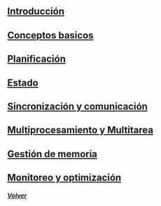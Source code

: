 ## [Introducción](processos/01_Introduccio.md)
## [Conceptos basicos](processos/02_Conceptos_Basicos_de_Procesos.md)
## [Planificación](<processos/03_Planificacion_de _Procesos.md>)
## [Estado](processos/04_Estado_de_procesos.md)
## [Sincronización y comunicación](<processos/05_Sincronizacion y Comunicacion_entre_Procesos.md>)
## [Multiprocesamiento y Multitarea](processos/06_Multiprocesamiento_y_Multitarea.md)
## [Gestión de memoria](processos/07_Gestion_de_memoria.md)
## [Monitoreo y optimización](processos/08_Monitoreo_y_Optimizacion_de_Procesos.md)
##### *[Volver](../README_modificado.md)*
